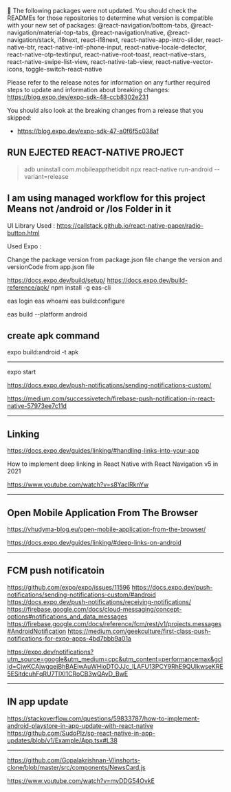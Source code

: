 🚨 The following packages were not updated. You should check the READMEs for those repositories to determine what version is compatible with your new set of packages:
@react-navigation/bottom-tabs, @react-navigation/material-top-tabs, @react-navigation/native, @react-navigation/stack, i18next, react-i18next, react-native-app-intro-slider, react-native-btr, react-native-intl-phone-input, react-native-locale-detector, react-native-otp-textinput, react-native-root-toast, react-native-stars, react-native-swipe-list-view, react-native-tab-view, react-native-vector-icons, toggle-switch-react-native

Please refer to the release notes for information on any further required steps to update and information about breaking changes:
https://blog.expo.dev/expo-sdk-48-ccb8302e231

You should also look at the breaking changes from a release that you skipped:
- https://blog.expo.dev/expo-sdk-47-a0f6f5c038af



## RUN EJECTED REACT-NATIVE PROJECT
>adb uninstall com.mobileappthetidbit
>npx react-native run-android --variant=release


## I am using managed workflow for this project Means not /android or /Ios Folder in it

UI Library Used : https://callstack.github.io/react-native-paper/radio-button.html

Used Expo : 

Change the package version from package.json file
change the version and versionCode from app.json file

https://docs.expo.dev/build/setup/
https://docs.expo.dev/build-reference/apk/
npm install -g eas-cli

eas login
eas whoami
eas build:configure

eas build --platform android


## create apk command

expo build:android -t apk


---------------------------------------------------

expo start


https://docs.expo.dev/push-notifications/sending-notifications-custom/

https://medium.com/successivetech/firebase-push-notification-in-react-native-57973ee7c11d





------------------------------------------------------
## Linking

https://docs.expo.dev/guides/linking/#handling-links-into-your-app

How to implement deep linking in React Native with React Navigation v5 in 2021

https://www.youtube.com/watch?v=s8YaclRknYw


-------------------------------------------------------
## Open Mobile Application From The Browser
https://vhudyma-blog.eu/open-mobile-application-from-the-browser/

https://docs.expo.dev/guides/linking/#deep-links-on-android


------------------------------------------------------------
## FCM push notificatoin
https://github.com/expo/expo/issues/11596
https://docs.expo.dev/push-notifications/sending-notifications-custom/#android
https://docs.expo.dev/push-notifications/receiving-notifications/
https://firebase.google.com/docs/cloud-messaging/concept-options#notifications_and_data_messages
https://firebase.google.com/docs/reference/fcm/rest/v1/projects.messages#AndroidNotification
https://medium.com/geekculture/first-class-push-notifications-for-expo-apps-4bd7bbb9a01a

https://expo.dev/notifications?utm_source=google&utm_medium=cpc&utm_content=performancemax&gclid=CjwKCAjwgqejBhBAEiwAuWHioDTOJJc_lLAFU13PCY9RhE9QUIkwseKRE5ESitdcuhFqRU7TlXI1CRoCB3wQAvD_BwE

------------------------------------------------------------
## IN app update
https://stackoverflow.com/questions/59833787/how-to-implement-android-playstore-in-app-update-with-react-native
https://github.com/SudoPlz/sp-react-native-in-app-updates/blob/v1/Example/App.tsx#L38


----------------------------------------
https://github.com/Gopalakrishnan-V/inshorts-clone/blob/master/src/components/NewsCard.js



https://www.youtube.com/watch?v=myDDG54OvkE